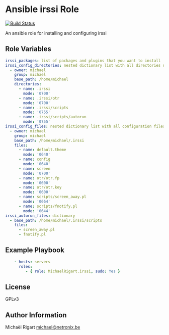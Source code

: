 Ansible irssi Role
==================
[![Build Status](https://semaphoreci.com/api/v1/projects/638c95b2-875e-4cb7-b6e2-7fa68b125d9f/459462/badge.svg)](https://semaphoreci.com/michaelrigart/ansible-role-irssi)

An ansible role for installing and configuring irssi

Role Variables
--------------

```yaml
irssi_packages: list of packages and plugins that you want to install
irssi_config_directories: nested dictionary list with all directories needed to put configuration files. Also holds path, permissions, etc
  - owner: michael
    group: michael
    base_path: /home/michael
    directories:
      - name: .irssi
        mode: '0700'
      - name: .irssi/otr
        mode: '0700'
      - name: .irssi/scripts
        mode: '0755'
      - name: .irssi/scripts/autorun
        mode: '0755'
irssi_config_files: nested dictionary list with all configuration files. Also holds path, permissions, etc
  - owner: michael
    group: michael
    base_path: /home/michael/.irssi
    files:
      - name: default.theme
        mode: '0640'
      - name: config
        mode: '0640'
      - name: screen
        mode: '0700'
      - name: otr/otr.fp
        mode: '0600'
      - name: otr/otr.key
        mode: '0600'
      - name: scripts/screen_away.pl
        mode: '0664'
      - name: scripts/fnotify.pl
        mode: '0644'
irssi_autorun_files: dictionary
  - base_path: /home/michael/.irssi/scripts
    files:
      - screen_away.pl
      - fnotify.pl
```

Example Playbook
-------------------------

```yaml
    - hosts: servers
      roles:
         - { role: MichaelRigart.irssi, sudo: Yes }
```

License
-------

GPLv3

Author Information
------------------

Michaël Rigart <michael@netronix.be>
